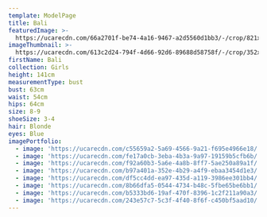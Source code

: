 ```yaml
---
template: ModelPage
title: Bali
featuredImage: >-
  https://ucarecdn.com/66a2701f-be74-4a16-9467-a2d5560d1bb3/-/crop/821x340/0,0/-/preview/
imageThumbnail: >-
  https://ucarecdn.com/613c2d24-794f-4d66-92d6-89688d58758f/-/crop/352x416/49,0/-/preview/
firstName: Bali
collection: Girls
height: 141cm
measurementType: bust
bust: 63cm
waist: 54cm
hips: 64cm
size: 8-9
shoeSize: 3-4
hair: Blonde
eyes: Blue
imagePortfolio:
  - image: 'https://ucarecdn.com/c55659a2-5a69-4566-9a21-f695e4966e18/'
  - image: 'https://ucarecdn.com/fe17a0cb-3eba-4b3a-9a97-19159b5cfb6b/'
  - image: 'https://ucarecdn.com/f92a60b3-5a6e-4a8b-8ff7-5ae250a89a1f/'
  - image: 'https://ucarecdn.com/b97a401a-352e-4b29-a4f9-ebaa3454d1e3/'
  - image: 'https://ucarecdn.com/df5cc4dd-ea97-435d-a119-3986ee301bb4/'
  - image: 'https://ucarecdn.com/8b66dfa5-0544-4734-b48c-5fbe65be6bb1/'
  - image: 'https://ucarecdn.com/b5333bd6-19af-470f-8396-1c2f211a90a3/'
  - image: 'https://ucarecdn.com/243e57c7-5c3f-4f40-8f6f-c450bf5aad10/'
---
```


